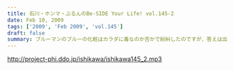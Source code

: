 ```yaml
---
title: 石川・ホンマ・ぶるんのBe-SIDE Your Life! vol.145-2
date: Feb 10, 2009
tags: ['2009', 'Feb 2009', 'vol.145']
draft: false
summary: ブルーマンのブルーの化粧はカラダに毒なのか否かで紛糾したのですが、答えは出ず・・・そんな「知らねぇよ」な話題満載の副調整室。NAMAE
---
```


http://project-phi.ddo.jp/ishikawa/ishikawa145_2.mp3
